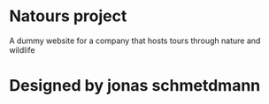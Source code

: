 # Natours project

A dummy website for a company that hosts tours through nature and wildlife

# Designed by jonas schmetdmann
